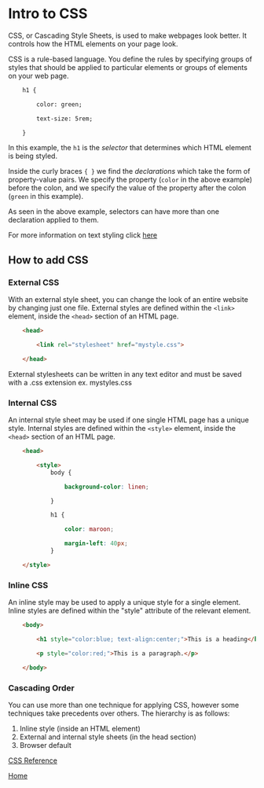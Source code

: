 # Intro to CSS

CSS, or Cascading Style Sheets, is used to make webpages look better. It controls how the HTML elements on your page look.

CSS is a rule-based language. You define the rules by specifying groups of styles that should be applied to particular elements or groups of elements on your web page.

```html
    h1 {

        color: green;

        text-size: 5rem;

    }
```

In this example, the `h1` is the *selector* that determines which HTML element is being styled.

Inside the curly braces `{ }` we find the *declarations* which take the form of property-value pairs. We specify the property (`color` in the above example) before the colon, and we specify the value of the property after the colon (`green` in this example).

As seen in the above example, selectors can have more than one declaration applied to them.

For more information on text styling click [here](https://developer.mozilla.org/en-US/docs/Learn/CSS/Styling_text)

## How to add CSS

### External CSS

With an external style sheet, you can change the look of an entire website by changing just one file. External styles are defined within the `<link>` element, inside the `<head>` section of an HTML page.

```html
    <head>

        <link rel="stylesheet" href="mystyle.css">

    </head>
```

External stylesheets can be written in any text editor and must be saved with a .css extension ex. mystyles.css

### Internal CSS

An internal style sheet may be used if one single HTML page has a unique style. Internal styles are defined within the `<style>` element, inside the `<head>` section of an HTML page.

```html
    <head>

        <style>
            body {

                background-color: linen;

            }

            h1 {

                color: maroon;

                margin-left: 40px;
            }

    </style>
```

### Inline CSS

An inline style may be used to apply a unique style for a single element. Inline styles are defined within the "style" attribute of the relevant element.

```html
    <body>

        <h1 style="color:blue; text-align:center;">This is a heading</h1>

        <p style="color:red;">This is a paragraph.</p>

    </body>
```

### Cascading Order

You can use more than one technique for applying CSS, however some techniques take precedents over others. The hierarchy is as follows:

1. Inline style (inside an HTML element)
2. External and internal style sheets (in the head section)
3. Browser default

[CSS Reference](https://developer.mozilla.org/en-US/docs/Web/CSS/Reference)

[Home](README.md)
